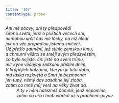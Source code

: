 ```yaml
---
title: '107'
contentType: prose
---
```


_Ani mé obavy, ani ty předpovědi  
širého světa, jenž o příštích věcech sní,  
nemohou určit čas mé lásky, na niž hledí  
jak na věc propadlou jistému zničení.  
Už přešlo zatmění, jež stihlo zemskou lunu,  
a chmurní věštci se smějí svým předzvěstím,  
co bylo nejisté, ční jistě na svém trůnu,  
mír kyne věčnými snítkami příštím dním.  
V krůpějích balzámu, kterým je tato doba,  
má láska rozkvétá a Smrt je bezmocná:  
jen tupý, němý dav zasáhne její zloba,  
zatím co mně můj verš na věky život dá.  
         A ty v něm nalezneš pomník, jenž nepomine,  
         zatím co erb i hrob vládců už s prachem splyne._
